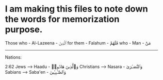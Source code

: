 # I am making this files to note down the words for memorization purpose.


Those who - Al-Lazeena - ٱلَّذِينَ
for them - Falahum - فَلَهُمْ
who - Man - مَنْ

------

Nations:

2:62
Jews --> Haadu - وَٱلَّذِينَ هَادُوا۟ 
Christians --> Nasara - وَٱلنَّصَـٰرَىٰ
Sabians --> Saba'en - وَٱلصَّـٰبِـِٔينَ



